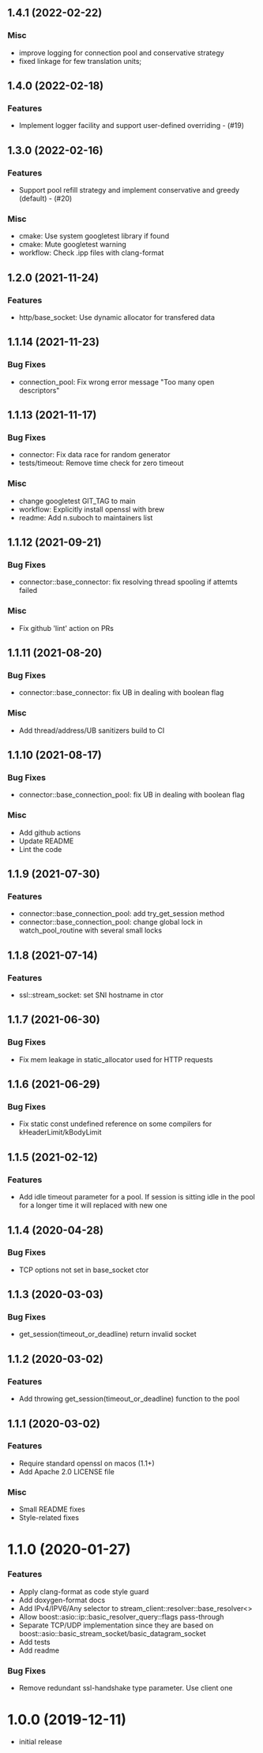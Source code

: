 ## 1.4.1 (2022-02-22)

### Misc

* improve logging for connection pool and conservative strategy
* fixed linkage for few translation units;


## 1.4.0 (2022-02-18)

### Features

* Implement logger facility and support user-defined overriding - (#19)


## 1.3.0 (2022-02-16)

### Features

* Support pool refill strategy and implement conservative and greedy (default) - (#20)

### Misc

* cmake: Use system googletest library if found
* cmake: Mute googletest warning
* workflow: Check .ipp files with clang-format


## 1.2.0 (2021-11-24)

### Features

* http/base_socket: Use dynamic allocator for transfered data


## 1.1.14 (2021-11-23)

### Bug Fixes

* connection_pool: Fix wrong error message "Too many open descriptors"


## 1.1.13 (2021-11-17)

### Bug Fixes

* connector: Fix data race for random generator
* tests/timeout: Remove time check for zero timeout

### Misc

* change googletest GIT_TAG to main
* workflow: Explicitly install openssl with brew
* readme: Add  n.suboch to maintainers list


## 1.1.12 (2021-09-21)

### Bug Fixes

* connector::base_connector: fix resolving thread spooling if attemts failed

### Misc

* Fix github 'lint' action on PRs


## 1.1.11 (2021-08-20)

### Bug Fixes

* connector::base_connector: fix UB in dealing with boolean flag

### Misc

* Add thread/address/UB sanitizers build to CI


## 1.1.10 (2021-08-17)

### Bug Fixes

* connector::base_connection_pool: fix UB in dealing with boolean flag

### Misc

* Add github actions
* Update README
* Lint the code


## 1.1.9 (2021-07-30)

### Features

* connector::base_connection_pool: add try_get_session method
* connector::base_connection_pool: change global lock in watch_pool_routine with several small locks 


## 1.1.8 (2021-07-14)

### Features

* ssl::stream_socket: set SNI hostname in ctor


## 1.1.7 (2021-06-30)

### Bug Fixes

* Fix mem leakage in static_allocator used for HTTP requests


## 1.1.6 (2021-06-29)

### Bug Fixes

* Fix static const undefined reference on some compilers for kHeaderLimit/kBodyLimit


## 1.1.5 (2021-02-12)

### Features

* Add idle timeout parameter for a pool. If session is sitting idle in the pool for a longer time it will replaced with new one


## 1.1.4 (2020-04-28)

### Bug Fixes

* TCP options not set in base_socket ctor


## 1.1.3 (2020-03-03)

### Bug Fixes

* get_session(timeout_or_deadline) return invalid socket


## 1.1.2 (2020-03-02)

### Features

* Add throwing get_session(timeout_or_deadline) function to the pool


## 1.1.1 (2020-03-02)

### Features

* Require standard openssl on macos (1.1+)
* Add Apache 2.0 LICENSE file

### Misc

* Small README fixes
* Style-related fixes


# 1.1.0 (2020-01-27)

### Features

* Apply clang-format as code style guard
* Add doxygen-format docs
* Add IPv4/IPV6/Any selector to stream_client::resolver::base_resolver<>
* Allow boost::asio::ip::basic_resolver_query::flags pass-through
* Separate TCP/UDP implementation since they are based on boost::asio::basic_stream_socket/basic_datagram_socket
* Add tests
* Add readme

### Bug Fixes

* Remove redundant ssl-handshake type parameter. Use client one


# 1.0.0 (2019-12-11)

- initial release
